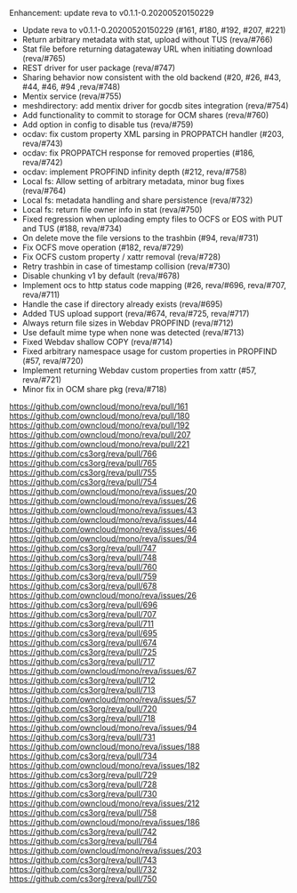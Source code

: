 Enhancement: update reva to v0.1.1-0.20200520150229

- Update reva to v0.1.1-0.20200520150229 (#161, #180, #192, #207, #221)
- Return arbitrary metadata with stat, upload without TUS (reva/#766)
- Stat file before returning datagateway URL when initiating download (reva/#765)
- REST driver for user package (reva/#747)
- Sharing behavior now consistent with the old backend (#20, #26, #43, #44, #46, #94 ,reva/#748)
- Mentix service (reva/#755)
- meshdirectory: add mentix driver for gocdb sites integration (reva/#754)
- Add functionality to commit to storage for OCM shares (reva/#760)
- Add option in config to disable tus (reva/#759)
- ocdav: fix custom property XML parsing in PROPPATCH handler (#203, reva/#743)
- ocdav: fix PROPPATCH response for removed properties (#186, reva/#742)
- ocdav: implement PROPFIND infinity depth (#212, reva/#758)
- Local fs: Allow setting of arbitrary metadata, minor bug fixes (reva/#764)
- Local fs: metadata handling and share persistence (reva/#732)
- Local fs: return file owner info in stat (reva/#750)
- Fixed regression when uploading empty files to OCFS or EOS with PUT and TUS (#188, reva/#734)
- On delete move the file versions to the trashbin (#94, reva/#731)
- Fix OCFS move operation (#182, reva/#729)
- Fix OCFS custom property / xattr removal (reva/#728)
- Retry trashbin in case of timestamp collision (reva/#730)
- Disable chunking v1 by default (reva/#678)
- Implement ocs to http status code mapping (#26, reva/#696, reva/#707, reva/#711)
- Handle the case if directory already exists (reva/#695)
- Added TUS upload support (reva/#674, reva/#725, reva/#717)
- Always return file sizes in Webdav PROPFIND (reva/#712)
- Use default mime type when none was detected (reva/#713)
- Fixed Webdav shallow COPY (reva/#714)
- Fixed arbitrary namespace usage for custom properties in PROPFIND (#57, reva/#720)
- Implement returning Webdav custom properties from xattr (#57, reva/#721)
- Minor fix in OCM share pkg (reva/#718)

https://github.com/owncloud/mono/reva/pull/161
https://github.com/owncloud/mono/reva/pull/180
https://github.com/owncloud/mono/reva/pull/192
https://github.com/owncloud/mono/reva/pull/207
https://github.com/owncloud/mono/reva/pull/221
https://github.com/cs3org/reva/pull/766
https://github.com/cs3org/reva/pull/765
https://github.com/cs3org/reva/pull/755
https://github.com/cs3org/reva/pull/754
https://github.com/owncloud/mono/reva/issues/20
https://github.com/owncloud/mono/reva/issues/26
https://github.com/owncloud/mono/reva/issues/43
https://github.com/owncloud/mono/reva/issues/44
https://github.com/owncloud/mono/reva/issues/46
https://github.com/owncloud/mono/reva/issues/94
https://github.com/cs3org/reva/pull/747
https://github.com/cs3org/reva/pull/748
https://github.com/cs3org/reva/pull/760
https://github.com/cs3org/reva/pull/759
https://github.com/cs3org/reva/pull/678
https://github.com/owncloud/mono/reva/issues/26
https://github.com/cs3org/reva/pull/696
https://github.com/cs3org/reva/pull/707
https://github.com/cs3org/reva/pull/711
https://github.com/cs3org/reva/pull/695
https://github.com/cs3org/reva/pull/674
https://github.com/cs3org/reva/pull/725
https://github.com/cs3org/reva/pull/717
https://github.com/owncloud/mono/reva/issues/67
https://github.com/cs3org/reva/pull/712
https://github.com/cs3org/reva/pull/713
https://github.com/owncloud/mono/reva/issues/57
https://github.com/cs3org/reva/pull/720
https://github.com/cs3org/reva/pull/718
https://github.com/owncloud/mono/reva/issues/94
https://github.com/cs3org/reva/pull/731
https://github.com/owncloud/mono/reva/issues/188
https://github.com/cs3org/reva/pull/734
https://github.com/owncloud/mono/reva/issues/182
https://github.com/cs3org/reva/pull/729
https://github.com/cs3org/reva/pull/728
https://github.com/cs3org/reva/pull/730
https://github.com/owncloud/mono/reva/issues/212
https://github.com/cs3org/reva/pull/758
https://github.com/owncloud/mono/reva/issues/186
https://github.com/cs3org/reva/pull/742
https://github.com/cs3org/reva/pull/764
https://github.com/owncloud/mono/reva/issues/203
https://github.com/cs3org/reva/pull/743
https://github.com/cs3org/reva/pull/732
https://github.com/cs3org/reva/pull/750



